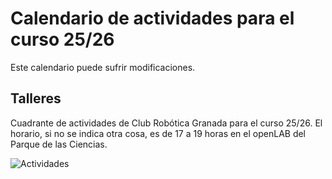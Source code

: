 # Calendario de actividades para el curso 25/26
Este calendario puede sufrir modificaciones.

## **Talleres**

Cuadrante de actividades de Club Robótica Granada para el curso 25/26. El horario, si no se indica otra cosa, es de 17 a 19 horas en el openLAB del Parque de las Ciencias.

<image src="/img/calendario/pendiente.png" alt="Actividades">  
